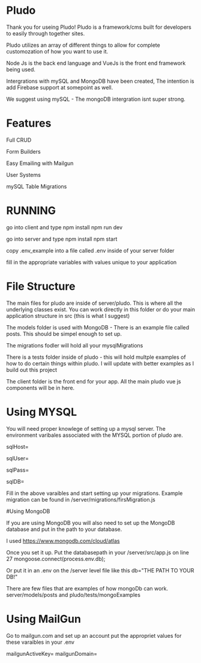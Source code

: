 # Pludo

Thank you for useing Pludo! Pludo is a framework/cms built for developers to easily through together sites. 

Pludo utilizes an array of different things to allow for complete customozation of how you want to use it. 

Node Js is the back end language and VueJs is the front end framework being used. 

Intergrations with mySQL and MongoDB have been created, The intention is add Firebase support at somepoint as well.

We suggest using mySQL - The mongoDB intergration isnt super strong. 

# Features
Full CRUD

Form Builders

Easy Emailing with Mailgun

User Systems

mySQL Table Migrations

# RUNNING
go into client and type npm install npm run dev

go into server and type npm install npm start

copy .env_example into a file called .env inside of your server folder

fill in the appropriate variables with values unique to your application

# File Structure

The main files for pludo are inside of server/pludo. This is where all the underlying classes exist. You can work directly in this folder or do your main application structure in src (this is what I suggest)

The models folder is used with MongoDB - There is an example file called posts. This should be simpel enough to set up.

The migrations fodler will hold all your mysqlMigrations

There is a tests folder inside of pludo - this will hold multple examples of how to do certain things within pludo. I will update with better examples as I build out this project

The client folder is the front end for your app. All the main pludo vue js components will be in here. 


# Using MYSQL

You will need proper knowlege of setting up a mysql server. The environment varibales associated with the MYSQL portion of pludo are.

sqlHost=

sqlUser=

sqlPass=

sqlDB=

Fill in the above varaibles and start setting up your migrations. Example migration can be found in /server/migrations/firsMigration.js

#Using MongoDB

If you are using MongoDB you will also need to set up the MongoDB database and put in the path to your database. 

I used https://www.mongodb.com/cloud/atlas

Once you set it up. Put the databasepath in your /server/src/app.js on line 27 mongoose.connect(process.env.db);

Or put it in an .env on the /server level file like this db="THE PATH TO YOUR DB!"

There are few files that are examples of how mongoDb can work. server/models/posts and pludo/tests/mongoExamples


# Using MailGun

Go to mailgun.com and set up an account put the appropriet values for these varaibles in your .env

mailgunActiveKey=
mailgunDomain=

